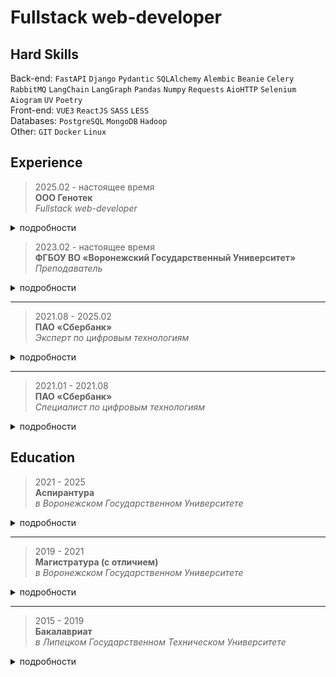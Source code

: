 # Fullstack web-developer

## Hard Skills

Back-end: `FastAPI` `Django` `Pydantic` `SQLAlchemy` `Alembic` `Beanie` `Celery` `RabbitMQ` `LangChain` `LangGraph` `Pandas` `Numpy` `Requests` `AioHTTP` `Selenium` `Aiogram` `UV` `Poetry`  
Front-end: `VUE3` `ReactJS` `SASS` `LESS`  
Databases: `PostgreSQL` `MongoDB` `Hadoop`  
Other: `GIT` `Docker` `Linux`  

## Experience

> 2025.02 - настоящее время  
__ООО Генотек__  
_Fullstack web-developer_

<details>
<summary>подробности</summary><br>

Vue3 JS + Fastapi + Aiogram

</details>

> 2023.02 - настоящее время  
__ФГБОУ ВО «Воронежский Государственный Университет»__  
_Преподаватель_

<details>
<summary>подробности</summary><br>

Читаю лекции, веду практические и лабораторные занятия по предметам:
- веб-разработка
- программная инженерия
- информационные системы и технологии

Сертификаты:

[![certificate-vsu-1](/images/certificate-vsu-1-mini.png)](/images/certificate-vsu-1.png) 
[![certificate-vsu-2](/images/certificate-vsu-2-mini.png)](/images/certificate-vsu-2.png)  

</details>

---

> 2021.08 - 2025.02  
__ПАО «Сбербанк»__  
_Эксперт по цифровым технологиям_

<details>
<summary>подробности</summary><br>

Проект по разработке AI-помощника для поиска в документации на основе GigaChat Pro с использованием RAG подхода:
- разработал фронтенд
- разработал бекенд API для взаимодействия с помощником
- руководил командой из 11 человек

Проект по разработке python-библиотеки для графового анализа:
- разработал пользовательский интерфейс с фронтендом на reactJS для визуализации графа
- разработал 3 базовых модуля ядра (DirectedGraph, MultiDirectedGraph и MultiUndirectedGraph)
- реализовал 9 алгоритмов и метрик (_алгоритмы поиска слабо связанных компонентов, поиска кратчайшего пути и расстояния Дейкстры, поиска разделяющих ребер в графе, PageRank, Форда Фалкерсона, BFS, кластеризации Гирвана Ньюмэна, метрики Harmonic Centrality и Closenness Centrality_)
- разработал интерактивную справку с подсказками о возможности применения того или иного алгоритма к текущему графу
- разработал модуль шаблонизатора для решения типовых задач графового анализа
- принимал архитектурные решения, активно участвовал в планировании каждого проекта и спринта

Проект по разработке инструмента для веб-скрапинга:
- разработал 2 базовых класса (StaticParser, DynamicParser)
- разработал 3 модуля (аутентификации, работы с датафреймами и юзер-агентами)
- руководил командой из 8 человек, апробировали TDD подход

Другие проекты:
- разработал модуль для инструмента геокодинга с функциональностью поиска пользователей, находящихся на определенном расстоянии от выбранных точек (использовал алгоритм Хаверсина)
- создал витрину данных внешних источников, настроил ETL-процесс
- разработал модуль нечеткого поиска в неструктурированных данных для универсального инструмента обработки данных

Также:
- провожу собеседования, сессии наставничества, код-ревью
- выступаю с докладами на отчетных мероприятиях IT-комьюнити, пишу статьи
- работаю с данными (делаю всякие там SQL-запросики, создаю витрины данных, обрабатываю данные с помощью методов машинного обучения, осуществляю поиск информации в неструктурированных данных)

Сертификаты:

[![certificate-sber-1](/images/certificate-sber-1-mini.png)](/images/certificate-sber-1.png) 
[![certificate-sber-1](/images/certificate-sber-2-mini.png)](/images/certificate-sber-2.png) 
[![certificate-sber-3](/images/certificate-sber-3-mini.png)](/images/certificate-sber-3.png) 

</details>

---

> 2021.01 - 2021.08  
__ПАО «Сбербанк»__  
_Специалист по цифровым технологиям_

<details>
<summary>подробности</summary><br>

Проекты:
- разработал инструмент обнаружения подписей и печатей на основе Yolo v5s
- разработал пользовательский интерфейс для внутреннего сервиса генерации PDF-отчетов с использованием ReactJS

Также:
- производил анализ и обработку данных с помощью SQL и Python
- писал статьи IT-тематики для внутреннего образовательного ресурса

</details>

## Education

> 2021 - 2025  
__Аспирантура__  
_в Воронежском Государственном Университете_

<details>
<summary>подробности</summary><br>

Факультет Прикладной Математики, Информатики и Механики (ПММ)  
Специальность: _Теоретические основы информатики_  
Направление исследования: _Автоматизированное формирование дорожной карты развития программного продукта на основе пользовательской обратной связи_

</details>

---

> 2019 - 2021  
__Магистратура (с отличием)__  
_в Воронежском Государственном Университете_

<details>
<summary>подробности</summary><br>

Факультет Компьютерных Наук (ФКН)  
Специальность: _Обработка и защита информации_  
Тема ВКР: _Стеганографический анализ с использованием глубоких нейронных сетей_

</details>

---

> 2015 - 2019  
__Бакалавриат__  
_в Липецком Государственном Техническом Университете_

<details>
<summary>подробности</summary><br>

Факультет Автоматизации и Информатики (ФАИ)  
Специальность: _Электропривод и автоматизация промышленных сетей_  
Тема ВКР: _Исследование и модернизация электропривода коксопробной установки_

</details>
